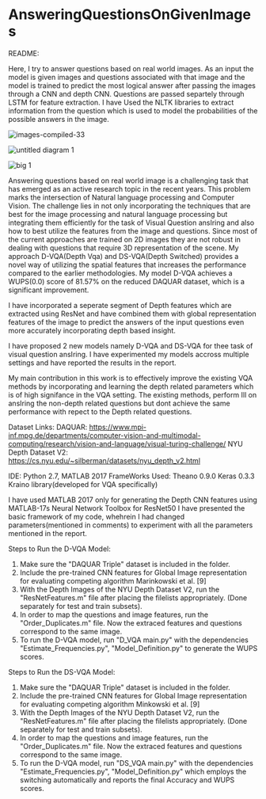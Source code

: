 # AnsweringQuestionsOnGivenImages

README:

Here, I try to answer questions based on real world images. 
As an input the model is given images and questions associated 
with that image and the model is trained to predict the most 
logical answer after passing the images through a CNN and depth CNN. Questions are passed separtely through LSTM for feature extraction.
I have Used the NLTK libraries to extract information from the question which is used to model the probabilities of the possible answers in the image.

![images-compiled-33](https://user-images.githubusercontent.com/35123745/34661118-5ed0b6f4-f415-11e7-8820-a4dea2caf754.jpg)


![untitled diagram 1](https://user-images.githubusercontent.com/35123745/34661138-a7ce17c0-f415-11e7-9e4a-646222b9aca4.jpg)


![big 1](https://user-images.githubusercontent.com/35123745/34661161-c67f470c-f415-11e7-9852-62b4ae326982.jpg)




Answering questions based on real world image is
a challenging task that has emerged as an active research topic in
the recent years. This problem marks the intersection of Natural
language processing and Computer Vision. The challenge lies in
not only incorporating the techniques that are best for the image
processing and natural language processing but integrating them
efficiently for the task of Visual Question ansIring and also
how to best utilize the features from the image and questions.
Since most of the current approaches are trained on 2D images
they are not robust in dealing with questions that require 3D
representation of the scene. My approach D-VQA(Depth Vqa) and DS-VQA(Depth Switched)
provides a novel way of utilizing the spatial features that increases
the performance compared to the earlier methodologies. My
model D-VQA achieves a WUPS(0.0) score of 81.57% on the
reduced DAQUAR dataset, which is a significant improvement.

I have incorporated a seperate segment of Depth features which are extracted using ResNet and have combined them with global representation features of the image to predict
 the answers of the input questions even more accurately incorporating depth based insight.


I have proposed 2 new models namely D-VQA and DS-VQA for thee task of visual question ansIring.
I have experimented my models accross multiple settings and have reported the results in the report.

My main contribution in this work is to effectively improve the existing VQA methods by incorporating and learning the 
depth related parameters which is of high signifance in the VQA setting. The existing methods, perform Ill on ansIring the non-depth related questions but dont achieve the same performance with repect to the Depth related questions. 

Dataset Links: 
DAQUAR: https://www.mpi-inf.mpg.de/departments/computer-vision-and-multimodal-computing/research/vision-and-language/visual-turing-challenge/
NYU Depth Dataset V2: https://cs.nyu.edu/~silberman/datasets/nyu_depth_v2.html

IDE: Python 2.7, MATLAB 2017 
FrameWorks Used: Theano 0.9.0
				 Keras 0.3.3
				 Kraino library(developed for VQA specifically)

I have used MATLAB 2017 only for generating the Depth CNN features using MATLAB-17s Neural Network Toolbox for ResNet50
I have presented the basic framework of my code, whehrein I had changed parameters(mentioned in comments) to experiment with all the parameters mentioned in the report.

Steps to Run the D-VQA Model:
1) Make sure the "DAQUAR Triple" dataset is included in the folder.
2) Include the pre-trained CNN features for Global Image representation for evaluating competing algorithm Marinkowski et al. [9]
3) With the Depth Images of the NYU Depth Dataset V2, run the "ResNetFeatures.m" file after placing the filelists appropriately. (Done separately for test and train subsets).
4) In order to map the questions and image features, run the "Order_Duplicates.m" file. Now the extraced features and questions correspond to the same image.
5) To run the D-VQA model, run "D_VQA main.py" with the dependencies "Estimate_Frequencies.py", "Model_Definition.py" to generate the WUPS scores.

Steps to Run the DS-VQA Model:
1) Make sure the "DAQUAR Triple" dataset is included in the folder.
2) Include the pre-trained CNN features for Global Image representation for evaluating competing algorithm Minkowski et al. [9]
3) With the Depth Images of the NYU Depth Dataset V2, run the "ResNetFeatures.m" file after placing the filelists appropriately. (Done separately for test and train subsets).
4) In order to map the questions and image features, run the "Order_Duplicates.m" file. Now the extraced features and questions correspond to the same image.
5) To run the D-VQA model, run "DS_VQA main.py" with the dependencies "Estimate_Frequencies.py", "Model_Definition.py" which employs the switching automatically and reports the final Accuracy and WUPS scores.

